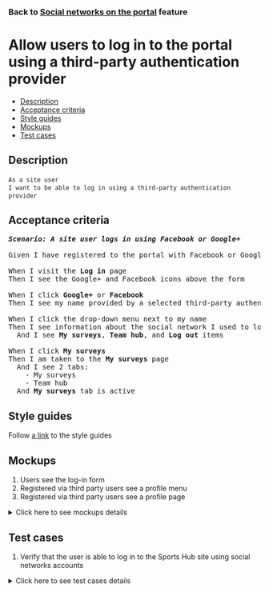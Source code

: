 ### Back to [Social networks on the portal](../../README.md) feature

# Allow users to log in to the portal using a third-party authentication provider

- [Description](#description)
- [Acceptance criteria](#acceptance-criteria)
- [Style guides](#style-guides)
- [Mockups](#mockups)
- [Test cases](#test-cases)

## Description

    As a site user
    I want to be able to log in using a third-party authentication provider

## Acceptance criteria

<pre>
<b><i>Scenario: A site user logs in using Facebook or Google+</i></b>

Given I have registered to the portal with Facebook or Google+ account

When I visit the <b>Log in</b> page
Then I see the Google+ and Facebook icons above the form

When I click <b>Google+</b> or <b>Facebook</b>
Then I see my name provided by a selected third-party authentication provider instead of <b>Log in</b> and <b>Log out</b> buttons in the drop-down menu next to my name

When I click the drop-down menu next to my name
Then I see information about the social network I used to log in
  And I see <b>My surveys</b>, <b>Team hub</b>, and <b>Log out</b> items

When I click <b>My surveys</b>
Then I am taken to the <b>My surveys</b> page
  And I see 2 tabs:
    - My surveys
    - Team hub
  And <b>My surveys</b> tab is active
</pre>

## Style guides

Follow [a link](https://www.figma.com/proto/0zkkf5WC77OSpvyD6YXpFE/Style-guides?page-id=0%3A1&node-id=19%3A5368&viewport=266%2C48%2C0.54&scaling=min-zoom&starting-point-node-id=19%3A5368) to the style guides

## Mockups

1. Users see the log-in form
2. Registered via third party users see a profile menu
3. Registered via third party users see a profile page

<details>
  <summary>Click here to see mockups details</summary>

**1. Users see the log-in form:**

![Users see the log-in form](/web_application_features/social_networks/images/log_in_empty_form.png)

**2. Registered via third party users see a profile menu:**

![Registered via third party users see a profile menu](/web_application_features/social_networks/images/user_profile_menu_for_third_party.png)

**3. Registered via third party users see a profile page:**

![Registered via third party users see a profile page](/web_application_features/social_networks/images/user_profile_third_party_login.png)

</details>

## Test cases

1. Verify that the user is able to log in to the Sports Hub site using social networks accounts

<details>
  <summary>Click here to see test cases details</summary>

### **#1. Verify that the user is able to log in to the Sports Hub site using social networks accounts**

|Preconditions|Steps|Expected result
------|-------|----------
|- The user is registered in Google+ or Facebook account</br>- The user is signed up with Google+ or Facebook account</br>- The user is not logged in to the site|1) Go to the **Log in** page</br>2) Click **Google+** or **Facebook**</br>3) Click **Continue with account**|3) The user is logged in with **Google+** or **Facebook** credentials|

</details>
